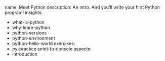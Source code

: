 name: Meet Python
description: An intro. And you’ll write your first Python program!
insights:
  - what-is-python
  - why-learn-python
  - python-versions
  - python-environment
  - python-hello-world
exercises:
  - py-practice-print-to-console
aspects:
  - introduction
 
